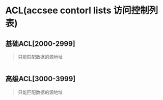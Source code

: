 # ACL(accsee contorl lists 访问控制列表)

## 基础ACL[2000-2999]

>只能匹配数据的源地址

```

```
## 高级ACL[3000-3999]

>只能匹配数据的源地址 

```

```
